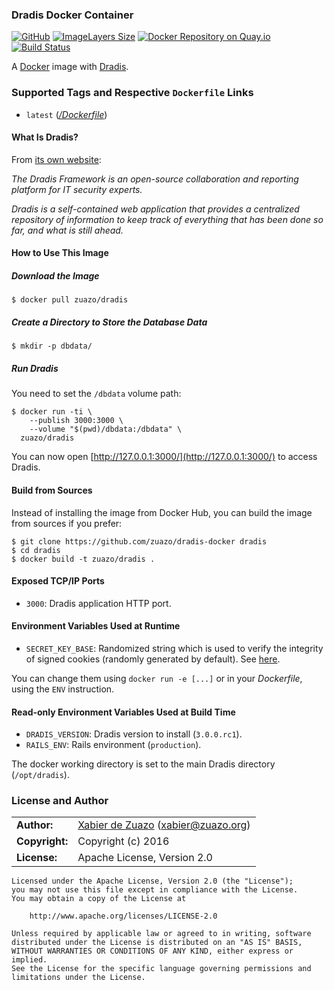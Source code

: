 ### Dradis Docker Container

[![GitHub](http://img.shields.io/badge/github-zuazo/dradis--docker-blue.svg?style=flat)](https://github.com/zuazo/dradis-docker) [![ImageLayers Size](https://img.shields.io/imagelayers/image-size/zuazo/dradis/latest.svg)](https://imagelayers.io/?images=zuazo/dradis:latest) [![Docker Repository on Quay.io](https://quay.io/repository/zuazo/dradis/status "Docker Repository on Quay.io")](https://quay.io/repository/zuazo/dradis) [![Build Status](http://img.shields.io/travis/zuazo/dradis-docker.svg?style=flat)](https://travis-ci.org/zuazo/dradis-docker)

A [Docker](https://www.docker.com/) image with [Dradis](http://dradisframework.org/).

### Supported Tags and Respective `Dockerfile` Links

* `latest` ([*/Dockerfile*](https://github.com/zuazo/dradis-docker/tree/master/Dockerfile))

#### What Is Dradis?

From [its own website](http://dradisframework.org/):

*The Dradis Framework is an open-source collaboration and reporting platform for IT security experts.*

*Dradis is a self-contained web application that provides a centralized repository of information to keep track of everything that has been done so far, and what is still ahead.*

#### How to Use This Image

##### Download the Image

    $ docker pull zuazo/dradis

##### Create a Directory to Store the Database Data

    $ mkdir -p dbdata/

##### Run Dradis

You need to set the `/dbdata` volume path:

    $ docker run -ti \
        --publish 3000:3000 \
        --volume "$(pwd)/dbdata:/dbdata" \
      zuazo/dradis

You can now open [http://127.0.0.1:3000/](http://127.0.0.1:3000/) to access Dradis.

#### Build from Sources

Instead of installing the image from Docker Hub, you can build the image from sources if you prefer:

    $ git clone https://github.com/zuazo/dradis-docker dradis
    $ cd dradis
    $ docker build -t zuazo/dradis .

#### Exposed TCP/IP Ports

* `3000`: Dradis application HTTP port.

#### Environment Variables Used at Runtime

* `SECRET_KEY_BASE`: Randomized string which is used to verify the integrity of signed cookies (randomly generated by default). See [here](http://edgeguides.rubyonrails.org/upgrading_ruby_on_rails.html#config-secrets-yml).

You can change them using `docker run -e [...]` or in your *Dockerfile*, using the `ENV` instruction.

#### Read-only Environment Variables Used at Build Time

* `DRADIS_VERSION`: Dradis version to install (`3.0.0.rc1`).
* `RAILS_ENV`: Rails environment (`production`).

The docker working directory is set to the main Dradis directory (`/opt/dradis`).

### License and Author

|                      |                                          |
|:---------------------|:-----------------------------------------|
| **Author:**          | [Xabier de Zuazo](https://github.com/zuazo) (xabier@zuazo.org)
| **Copyright:**       | Copyright (c) 2016
| **License:**         | Apache License, Version 2.0

```
Licensed under the Apache License, Version 2.0 (the "License");
you may not use this file except in compliance with the License.
You may obtain a copy of the License at

    http://www.apache.org/licenses/LICENSE-2.0

Unless required by applicable law or agreed to in writing, software
distributed under the License is distributed on an "AS IS" BASIS,
WITHOUT WARRANTIES OR CONDITIONS OF ANY KIND, either express or implied.
See the License for the specific language governing permissions and
limitations under the License.
```
